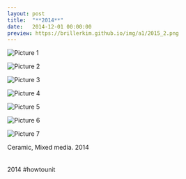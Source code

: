 ```yaml
---
layout: post
title:  "**2014**"
date:   2014-12-01 00:00:00
preview: https://brillerkim.github.io/img/a1/2015_2.png
---
```


![Picture 1](https://brillerkim.github.io/img/a1/2015_1.png)

![Picture 2](https://brillerkim.github.io/img/a1/2015_2.png)

![Picture 3](https://brillerkim.github.io/img/a1/2015_3.png)

![Picture 4](https://brillerkim.github.io/img/a1/2015_4.png)

![Picture 5](https://brillerkim.github.io/img/a1/2015_5.png)

![Picture 6](https://brillerkim.github.io/img/a1/2015_6.png)

![Picture 7](https://brillerkim.github.io/img/a1/2015_7.png)


Ceramic, Mixed media. 2014<br>
<br>
<br>
2014 #howtounit
